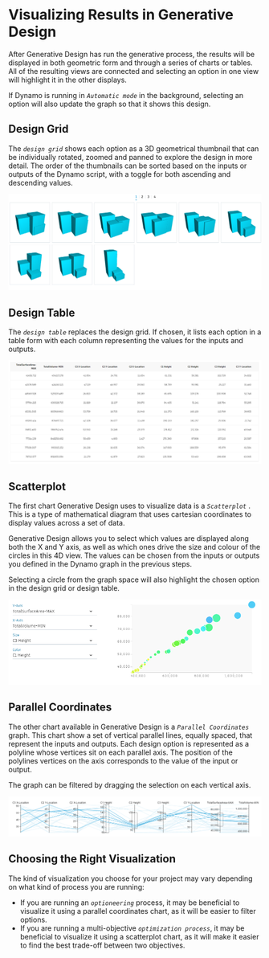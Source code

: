 # Visualizing Results in Generative Design

After Generative Design has run the generative process, the results will be displayed in both geometric form and through a series of charts or tables. All of the resulting views are connected and selecting an option in one view will highlight it in the other displays. 

If Dynamo is running in _`Automatic mode`_ in the background, selecting an option will also update the graph so that it shows this design.

## Design Grid

The _`design grid`_ shows each option as a 3D geometrical thumbnail that can be individually rotated, zoomed and panned to explore the design in more detail. The order of the thumbnails can be sorted based on the inputs or outputs of the Dynamo script, with a toggle for both ascending and descending values.

![](../.gitbook/assets/visualize1.png)

## Design Table

The _`design table`_ replaces the design grid. If chosen, it lists each option in a table form with each column representing the values for the inputs and outputs.

![](../.gitbook/assets/visualize2.png)

## Scatterplot

The first chart Generative Design uses to visualize data is a _`Scatterplot`_ . This is a type of mathematical diagram that uses cartesian coordinates to display values across a set of data. 

Generative Design allows you to select which values are displayed along both the X and Y axis, as well as which ones drive the size and colour of the circles in this 4D view. The values can be chosen from the inputs or outputs you defined in the Dynamo graph in the previous steps.

Selecting a circle from the graph space will also highlight the chosen option in the design grid or design table.

![](../.gitbook/assets/visualize3.png)

## Parallel Coordinates

The other chart available in Generative Design is a _`Parallel Coordinates`_ graph. This chart show a set of vertical parallel lines, equally spaced, that represent the inputs and outputs. Each design option is represented as a polyline whose vertices sit on each parallel axis. The position of the polylines vertices on the axis corresponds to the value of the input or output.

The graph can be filtered by dragging the selection on each vertical axis.

![](../.gitbook/assets/visualize4.png)

## Choosing the Right Visualization

The kind of visualization you choose for your project may vary depending on what kind of process you are running:

* If you are running an _`optioneering`_ process, it may be beneficial to visualize it using a parallel coordinates chart, as it will be easier to filter options.
* If you are running a multi-objective _`optimization process`_, it may be beneficial to visualize it using a scatterplot chart, as it will make it easier to find the best trade-off between two objectives.

